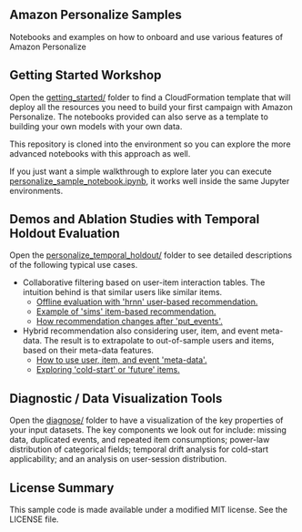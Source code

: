 ## Amazon Personalize Samples

Notebooks and examples on how to onboard and use various features of Amazon Personalize

## Getting Started Workshop

Open the [getting_started/](getting_started/) folder to find a CloudFormation template that will deploy all the resources you need to build your first campaign with Amazon Personalize. The notebooks provided can also serve as a template to building your own models with your own data.

This repository is cloned into the environment so you can explore the more advanced notebooks with this approach as well.

If you just want a simple walkthrough to explore later you can execute [personalize_sample_notebook.ipynb](personalize_sample_notebook.ipynb), it works well inside the same Jupyter environments.


## Demos and Ablation Studies with Temporal Holdout Evaluation

Open the [personalize_temporal_holdout/](personalize_temporal_holdout/) folder to see detailed descriptions of the following typical use cases.

* Collaborative filtering based on user-item interaction tables. The intuition behind is that similar users like similar items.
  - [Offline evaluation with 'hrnn' user-based recommendation.](personalize_temporal_holdout/personalize_temporal_holdout.ipynb)
  - [Example of 'sims' item-based recommendation.](personalize_temporal_holdout/personalize_sims_smell_tests.ipynb)
  - [How recommendation changes after 'put_events'.](personalize_temporal_holdout/personalize_putEvents_demo.ipynb)
* Hybrid recommendation also considering user, item, and event meta-data. The result is to extrapolate to out-of-sample users and items, based on their meta-data features.
  - [How to use user, item, and event 'meta-data'.](personalize_temporal_holdout/personalize_metadata_example.ipynb)
  - [Exploring 'cold-start' or 'future' items.](personalize_temporal_holdout/personalize_coldstart_demo.ipynb)

## Diagnostic / Data Visualization Tools

Open the [diagnose/](diagnose/) folder to have a visualization of the key properties of your input datasets.
The key components we look out for include:
missing data, duplicated events, and repeated item consumptions;
power-law distribution of categorical fields;
temporal drift analysis for cold-start applicability;
and an analysis on user-session distribution.

## License Summary

This sample code is made available under a modified MIT license. See the LICENSE file.
